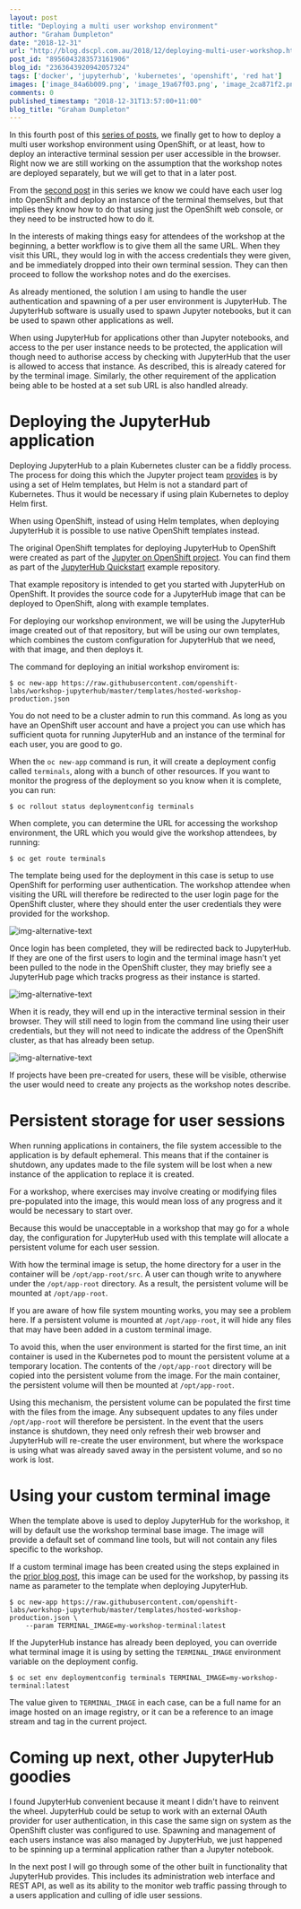 ```yaml
---
layout: post
title: "Deploying a multi user workshop environment"
author: "Graham Dumpleton"
date: "2018-12-31"
url: "http://blog.dscpl.com.au/2018/12/deploying-multi-user-workshop.html"
post_id: "8956043283573161906"
blog_id: "2363643920942057324"
tags: ['docker', 'jupyterhub', 'kubernetes', 'openshift', 'red hat']
images: ['image_84a6b009.png', 'image_19a67f03.png', 'image_2ca871f2.png']
comments: 0
published_timestamp: "2018-12-31T13:57:00+11:00"
blog_title: "Graham Dumpleton"
---
```


In this fourth post of this [series of posts](/posts/2018/12/using-jupyterhub-as-generic-application/), we finally get to how to deploy a multi user workshop environment using OpenShift, or at least, how to deploy an interactive terminal session per user accessible in the browser. Right now we are still working on the assumption that the workshop notes are deployed separately, but we will get to that in a later post.

From the [second post](/posts/2018/12/running-interactive-terminal-in-browser/) in this series we know we could have each user log into OpenShift and deploy an instance of the terminal themselves, but that implies they know how to do that using just the OpenShift web console, or they need to be instructed how to do it.

In the interests of making things easy for attendees of the workshop at the beginning, a better workflow is to give them all the same URL. When they visit this URL, they would log in with the access credentials they were given, and be immediately dropped into their own terminal session. They can then proceed to follow the workshop notes and do the exercises.

As already mentioned, the solution I am using to handle the user authentication and spawning of a per user environment is JupyterHub. The JupyterHub software is usually used to spawn Jupyter notebooks, but it can be used to spawn other applications as well.

When using JupyterHub for applications other than Jupyter notebooks, and access to the per user instance needs to be protected, the application will though need to authorise access by checking with JupyterHub that the user is allowed to access that instance. As described, this is already catered for by the terminal image. Similarly, the other requirement of the application being able to be hosted at a set sub URL is also handled already.

# Deploying the JupyterHub application

Deploying JupyterHub to a plain Kubernetes cluster can be a fiddly process. The process for doing this which the Jupyter project team [provides](https://zero-to-jupyterhub.readthedocs.io/) is by using a set of Helm templates, but Helm is not a standard part of Kubernetes. Thus it would be necessary if using plain Kubernetes to deploy Helm first.

When using OpenShift, instead of using Helm templates, when deploying JupyterHub it is possible to use native OpenShift templates instead.

The original OpenShift templates for deploying JupyterHub to OpenShift were created as part of the [Jupyter on OpenShift project](https://github.com/jupyter-on-openshift). You can find them as part of the [JupyterHub Quickstart](https://github.com/jupyter-on-openshift/jupyterhub-quickstart) example repository.

That example repository is intended to get you started with JupyterHub on OpenShift. It provides the source code for a JupyterHub image that can be deployed to OpenShift, along with example templates.

For deploying our workshop environment, we will be using the JupyterHub image created out of that repository, but will be using our own templates, which combines the custom configuration for JupyterHub that we need, with that image, and then deploys it.

The command for deploying an initial workshop enviroment is:
    
    
    $ oc new-app https://raw.githubusercontent.com/openshift-labs/workshop-jupyterhub/master/templates/hosted-workshop-production.json
    
    

You do not need to be a cluster admin to run this command. As long as you have an OpenShift user account and have a project you can use which has sufficient quota for running JupyterHub and an instance of the terminal for each user, you are good to go.

When the `oc new-app` command is run, it will create a deployment config called `terminals`, along with a bunch of other resources. If you want to monitor the progress of the deployment so you know when it is complete, you can run:
    
    
    $ oc rollout status deploymentconfig terminals
    
    

When complete, you can determine the URL for accessing the workshop environment, the URL which you would give the workshop attendees, by running:
    
    
    $ oc get route terminals
    
    

The template being used for the deployment in this case is setup to use OpenShift for performing user authentication. The workshop attendee when visiting the URL will therefore be redirected to the user login page for the OpenShift cluster, where they should enter the user credentials they were provided for the workshop.

![img-alternative-text](image_84a6b009.png)

Once login has been completed, they will be redirected back to JupyterHub. If they are one of the first users to login and the terminal image hasn't yet been pulled to the node in the OpenShift cluster, they may briefly see a JupyterHub page which tracks progress as their instance is started.

![img-alternative-text](image_19a67f03.png)

When it is ready, they will end up in the interactive terminal session in their browser. They will still need to login from the command line using their user credentials, but they will not need to indicate the address of the OpenShift cluster, as that has already been setup.

![img-alternative-text](image_2ca871f2.png)

If projects have been pre-created for users, these will be visible, otherwise the user would need to create any projects as the workshop notes describe.

# Persistent storage for user sessions

When running applications in containers, the file system accessible to the application is by default ephemeral. This means that if the container is shutdown, any updates made to the file system will be lost when a new instance of the application to replace it is created.

For a workshop, where exercises may involve creating or modifying files pre-populated into the image, this would mean loss of any progress and it would be necessary to start over.

Because this would be unacceptable in a workshop that may go for a whole day, the configuration for JupyterHub used with this template will allocate a persistent volume for each user session.

With how the terminal image is setup, the home directory for a user in the container will be `/opt/app-root/src`. A user can though write to anywhere under the `/opt/app-root` directory. As a result, the persistent volume will be mounted at `/opt/app-root`.

If you are aware of how file system mounting works, you may see a problem here. If a persistent volume is mounted at `/opt/app-root`, it will hide any files that may have been added in a custom terminal image.

To avoid this, when the user environment is started for the first time, an init container is used in the Kubernetes pod to mount the persistent volume at a temporary location. The contents of the `/opt/app-root` directory will be copied into the persistent volume from the image. For the main container, the persistent volume will then be mounted at `/opt/app-root`.

Using this mechanism, the persistent volume can be populated the first time with the files from the image. Any subsequent updates to any files under `/opt/app-root` will therefore be persistent. In the event that the users instance is shutdown, they need only refresh their web browser and JupyterHub will re-create the user environment, but where the workspace is using what was already saved away in the persistent volume, and so no work is lost.

# Using your custom terminal image

When the template above is used to deploy JupyterHub for the workshop, it will by default use the workshop terminal base image. The image will provide a default set of command line tools, but will not contain any files specific to the workshop.

If a custom terminal image has been created using the steps explained in the [prior blog post](/posts/2018/12/creating-your-own-custom-terminal-image/), this image can be used for the workshop, by passing its name as parameter to the template when deploying JupyterHub.
    
    
    $ oc new-app https://raw.githubusercontent.com/openshift-labs/workshop-jupyterhub/master/templates/hosted-workshop-production.json \
        --param TERMINAL_IMAGE=my-workshop-terminal:latest
    
    

If the JupyterHub instance has already been deployed, you can override what terminal image it is using by setting the `TERMINAL_IMAGE` environment variable on the deployment config.
    
    
    $ oc set env deploymentconfig terminals TERMINAL_IMAGE=my-workshop-terminal:latest
    
    

The value given to `TERMINAL_IMAGE` in each case, can be a full name for an image hosted on an image registry, or it can be a reference to an image stream and tag in the current project.

# Coming up next, other JupyterHub goodies

I found JupyterHub convenient because it meant I didn't have to reinvent the wheel. JupyterHub could be setup to work with an external OAuth provider for user authentication, in this case the same sign on system as the OpenShift cluster was configured to use. Spawning and management of each users instance was also managed by JupyterHub, we just happened to be spinning up a terminal application rather than a Jupyter notebook.

In the next post I will go through some of the other built in functionality that JupyterHub provides. This includes its administration web interface and REST API, as well as its ability to the monitor web traffic passing through to a users application and culling of idle user sessions.